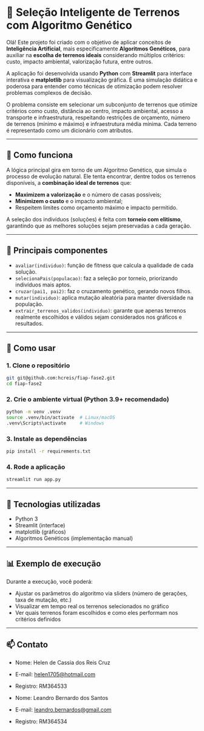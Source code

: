 # 🧠 Seleção Inteligente de Terrenos com Algoritmo Genético

Olá! Este projeto foi criado com o objetivo de aplicar conceitos de **Inteligência Artificial**, mais especificamente **Algoritmos Genéticos**, para auxiliar na **escolha de terrenos ideais** considerando múltiplos critérios: custo, impacto ambiental, valorização futura, entre outros.

A aplicação foi desenvolvida usando **Python** com **Streamlit** para interface interativa e **matplotlib** para visualização gráfica. É uma simulação didática e poderosa para entender como técnicas de otimização podem resolver problemas complexos de decisão.

O problema consiste em selecionar um subconjunto de terrenos que otimize critérios como custo, distância ao centro, impacto ambiental, acesso a transporte e infraestrutura, respeitando restrições de orçamento, número de terrenos (mínimo e máximo) e infraestrutura média mínima. Cada terreno é representado como um dicionário com atributos.

---

## 🚀 Como funciona

A lógica principal gira em torno de um Algoritmo Genético, que simula o processo de evolução natural. Ele tenta encontrar, dentre todos os terrenos disponíveis, a **combinação ideal de terrenos** que:

- **Maximizem a valorização** e o número de casas possíveis;
- **Minimizem o custo** e o impacto ambiental;
- Respeitem limites como orçamento máximo e impacto permitido.

A seleção dos indivíduos (soluções) é feita com **torneio com elitismo**, garantindo que as melhores soluções sejam preservadas a cada geração.

---

## 🧩 Principais componentes

- `avaliar(individuo)`: função de fitness que calcula a qualidade de cada solução.
- `selecionaPais(populacao)`: faz a seleção por torneio, priorizando indivíduos mais aptos.
- `cruzar(pai1, pai2)`: faz o cruzamento genético, gerando novos filhos.
- `mutar(individuo)`: aplica mutação aleatória para manter diversidade na população.
- `extrair_terrenos_validos(individuo)`: garante que apenas terrenos realmente escolhidos e válidos sejam considerados nos gráficos e resultados.

---

## 🧪 Como usar

### 1. Clone o repositório
```bash
git git@github.com:hcreis/fiap-fase2.git
cd fiap-fase2
```

### 2. Crie o ambiente virtual (Python 3.9+ recomendado)
```bash
python -m venv .venv
source .venv/bin/activate  # Linux/macOS
.venv\Scripts\activate     # Windows
```

### 3. Instale as dependências
```bash
pip install -r requirements.txt
```

### 4. Rode a aplicação
```bash
streamlit run app.py
```

---

## 🧰 Tecnologias utilizadas

- Python 3
- Streamlit (interface)
- matplotlib (gráficos)
- Algoritmos Genéticos (implementação manual)

---

## 📊 Exemplo de execução

Durante a execução, você poderá:

- Ajustar os parâmetros do algoritmo via sliders (número de gerações, taxa de mutação, etc.)
- Visualizar em tempo real os terrenos selecionados no gráfico
- Ver quais terrenos foram escolhidos e como eles performam nos critérios definidos

---

## 📫 Contato

- Nome: Helen de Cassia dos Reis Cruz
- E-mail: helen1705@hotmail.com
- Registro: RM364533

- Nome: Leandro Bernardo dos Santos
- E-mail: leandro.bernardos@gmail.com
- Registro: RM364534